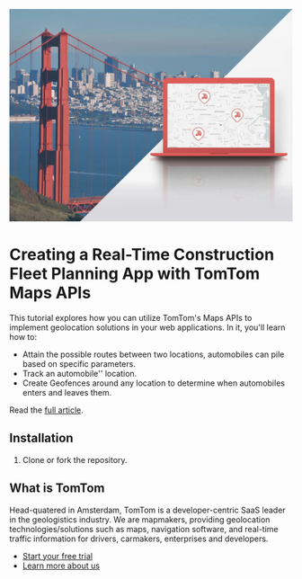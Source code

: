 ![creating-a-real-time-construction-fleet-planning-app-with-tomtom-maps-apis](assets/image.webp)

# Creating a Real-Time Construction Fleet Planning App with TomTom Maps APIs

This tutorial explores how you can utilize TomTom's Maps APIs to implement geolocation solutions in your web applications. In it, you'll learn how to: 

- Attain the possible routes between two locations, automobiles can pile based on specific parameters.
- Track an automobile'' location.
- Create Geofences around any location to determine when automobiles enters and leaves them.

Read the [full article](https://developer.tomtom.com/blog/build-different/creating-real-time-construction-fleet-planning-app-tomtom-maps-apis).

## Installation

1. Clone or fork the repository.

## What is TomTom

Head-quatered in Amsterdam, TomTom is a developer-centric SaaS leader in the geologistics industry. We are mapmakers, providing geolocation technologies/solutions such as maps, navigation software, and real-time traffic information for drivers, carmakers, enterprises and developers.

- [Start your free trial](https://developer.tomtom.com/user/register)
- [Learn more about us](https://developer.tomtom.com/)
